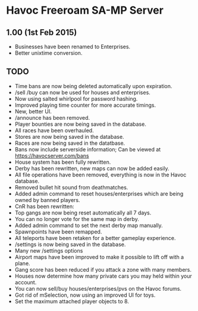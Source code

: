Havoc Freeroam SA-MP Server
===========================

1.00 (1st Feb 2015)
-------------------
- Businesses have been renamed to Enterprises.
- Better unixtime conversion.


TODO
----
- Time bans are now being deleted automatically upon expiration.
- /sell /buy can now be used for houses and enterprises.
- Now using salted whirlpool for password hashing.
- Improved playing time counter for more accurate timings.
- New, better UI.
- /announce has been removed.
- Player bounties are now being saved in the database.
- All races have been overhauled.
- Stores are now being saved in the database.
- Races are now being saved in the datatbase.
- Bans now include serverside information; Can be viewed at https://havocserver.com/bans
- House system has been fully rewritten.
- Derby has been rewritten, new maps can now be added easily.
- All file operations have been removed, everything is now in the Havoc database.
- Removed bullet hit sound from deathmatches.
- Added admin command to reset houses/enterprises which are being owned by banned players.
- CnR has been rewritten:
- Top gangs are now being reset automatically all 7 days.
- You can no longer vote for the same map in derby.
- Added admin command to set the next derby map manually.
- Spawnpoints have been remapped.
- All teleports have been retaken for a better gameplay experience.
- /settings is now being saved in the database.
- Many new /settings options 
- Airport maps have been improved to make it possible to lift off with a plane.
- Gang score has been reduced if you attack a zone with many members.
- Houses now determine how many private cars you may held within your account.
- You can now sell/buy houses/enterprises/pvs on the Havoc forums.
- Got rid of mSelection, now using an improved UI for toys.
- Set the maximum attached player objects to 8.